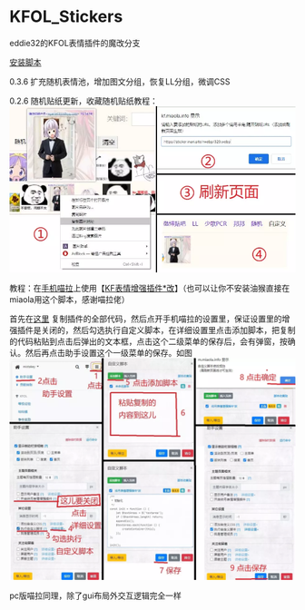 # KFOL_Stickers
eddie32的KFOL表情插件的魔改分支

[安装脚本](https://github.com/HazukiKaguya/KFOL_Stickers/raw/master/es6_KfStickers.user.js)

0.3.6 扩充随机表情池，增加图文分组，恢复LL分组，微调CSS

0.2.6 随机贴纸更新，收藏随机贴纸教程：
![avatar](/img/st026.webp)

教程：在[手机喵拉](https://m.miaola.info)上使用【[KF表情增强插件*改](https://github.com/HazukiKaguya/KFOL_Stickers)】（也可以让你不安装油猴直接在miaola用这个脚本，感谢喵拉佬）

首先在[这里](https://github.com/HazukiKaguya/KFOL_Stickers/blob/master/es6_KfStickers.user.js) 复制插件的全部代码，然后点开手机喵拉的设置里，保证设置里的增强插件是关闭的，然后勾选执行自定义脚本，在详细设置里点击添加脚本，把复制的代码粘贴到点击后弹出的文本框，点击这个二级菜单的保存后，会有弹窗，按确认。然后再点击助手设置这个一级菜单的保存。如图
![avatar](/img/mbst.webp)

pc版喵拉同理，除了gui布局外交互逻辑完全一样

